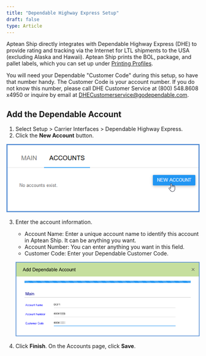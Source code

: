 ```yaml
---
title: "Dependable Highway Express Setup"
draft: false
type: Article
---
```


Aptean Ship directly integrates with Dependable Highway Express (DHE) to provide rating and tracking via the Internet for LTL shipments to the USA (excluding Alaska and Hawaii). Aptean Ship prints the BOL, package, and pallet labels, which you can set up under [Printing Profiles](printing-profiles.md).

You will need your Dependable "Customer Code" during this setup, so have that number handy. The Customer Code is your account number. If you do not know this number, please call DHE Customer Service at (800) 548.8608 x4950 or inquire by email at DHECustomerservice@godependable.com.
## Add the Dependable Account


1. Select Setup > Carrier Interfaces > Dependable Highway Express.
2. Click the **New Account** button.

![](assets/images/dependablehighway-1.png)


3. Enter the account information.
	* Account Name: Enter a unique account name to identify this account in Aptean Ship. It can be anything you want.
	* Account Number: You can enter anything you want in this field.
	* Customer Code: Enter your Dependable Customer Code.
	
	![](assets/images/dependablehighway-2.png)

4. Click **Finish**. On the Accounts page, click **Save**.


